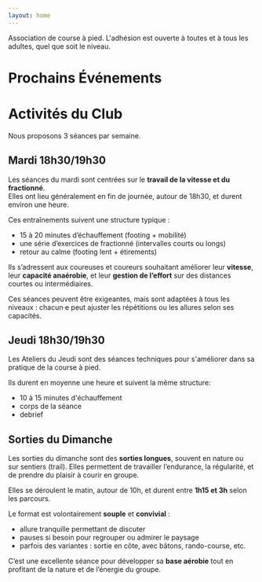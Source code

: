 ```yaml
---
layout: home
---
```


Association de course à pied. L'adhésion est ouverte à toutes et à tous les adultes, quel que soit le niveau.

# Prochains Événements

<ul id="event-list" class="event-list"></ul>

<script>
  document.addEventListener('DOMContentLoaded', () => {
    fetch('{{ "/assets/events.json" | relative_url }}')
      .then(res => res.json())
      .then(events => {
        const now = new Date();

        const upcoming = events
          .filter(e => new Date(e.start) >= now)
          .sort((a, b) => new Date(a.start) - new Date(b.start));

        const list = document.getElementById('event-list');

        if (upcoming.length === 0) {
          list.innerHTML = "<p>Aucun événement à venir.</p>";
          return;
        }

        upcoming.forEach(event => {
          const container = document.createElement('div');
          container.className = 'event-entry';

          const date = new Date(event.start);
          const options = { weekday: 'long', day: 'numeric', month: 'long', hour: '2-digit', minute: '2-digit' };
          const dateStr = date.toLocaleDateString('fr-FR', options);

          container.innerHTML = `
            <div class="event-title">${event.title}</div>
            <div class="event-meta">
              📅 ${dateStr}<br/>
              📍 ${event.location || "Lieu non précisé"}<br/>
              👟 Chaussures recommandées : ${event.chaussures || "non spécifiées"}
            </div>
            ${event.raw?.link ? `<a class="event-link" href="${event.raw.link}" target="_blank">🔗 Lien vers l'événement</a>` : ""}
          `;

          list.appendChild(container);
        });
      })
      .catch(err => {
        console.error("Erreur chargement événements:", err);
        document.getElementById('event-list').innerHTML = "<p>Erreur lors du chargement des événements.</p>";
      });
  });
</script>


# Activités du Club

Nous proposons 3 séances par semaine.

## Mardi 18h30/19h30

Les séances du mardi sont centrées sur le **travail de la vitesse et du fractionné**.  
Elles ont lieu généralement en fin de journée, autour de 18h30, et durent environ une heure.

Ces entraînements suivent une structure typique :

- 15 à 20 minutes d’échauffement (footing + mobilité)
- une série d’exercices de fractionné (intervalles courts ou longs)
- retour au calme (footing lent + étirements)

Ils s’adressent aux coureuses et coureurs souhaitant améliorer leur **vitesse**,
leur **capacité anaérobie**, et leur **gestion de l’effort** sur des distances
courtes ou intermédiaires.

Ces séances peuvent être exigeantes, mais sont adaptées à tous les niveaux :
chacun·e peut ajuster les répétitions ou les allures selon ses capacités.


## Jeudi 18h30/19h30

Les Ateliers du Jeudi sont des séances techniques pour s'améliorer dans sa
pratique de la course à pied.

Ils durent en moyenne une heure et suivent la même structure:

- 10 à 15 minutes d'échauffement 
- corps de la séance
- debrief


## Sorties du Dimanche

Les sorties du dimanche sont des **sorties longues**, souvent en nature ou sur
sentiers (trail).  Elles permettent de travailler l’endurance, la régularité, et
de prendre du plaisir à courir en groupe.

Elles se déroulent le matin, autour de 10h, et durent entre **1h15 et 3h** selon
les parcours.

Le format est volontairement **souple** et **convivial** :

- allure tranquille permettant de discuter
- pauses si besoin pour regrouper ou admirer le paysage
- parfois des variantes : sortie en côte, avec bâtons, rando-course, etc.

C’est une excellente séance pour développer sa **base aérobie** tout en
profitant de la nature et de l’énergie du groupe.

